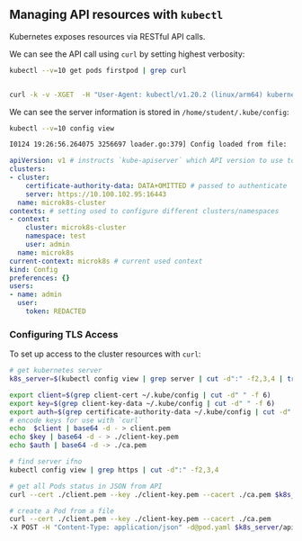 ## Managing API resources with `kubectl`

Kubernetes exposes resources via RESTful API calls.

We can see the API call using `curl` by setting highest verbosity:

```bash
kubectl --v=10 get pods firstpod | grep curl


curl -k -v -XGET  -H "User-Agent: kubectl/v1.20.2 (linux/arm64) kubernetes/faecb19" -H "Accept: application/json;as=Table;v=v1;g=meta.k8s.io,application/json;as=Table;v=v1beta1;g=meta.k8s.io,application/json" -H "Authorization: Bearer <masked>" 'https://10.100.102.95:16443/api/v1/namespaces/test/pods/firstpod'
```


We can see the server information is stored in `/home/student/.kube/config`:

```bash
kubectl --v=10 config view

I0124 19:26:56.264075 3256697 loader.go:379] Config loaded from file:  /home/ubuntu/.kube/config
```

```yaml
apiVersion: v1 # instructs `kube-apiserver` which API version to use to retrieve this resource, e.g https://host:16443/api/${apiVersion}/namespace...
clusters:
- cluster:
    certificate-authority-data: DATA+OMITTED # passed to authenticate `curl`, `kubectl` requests
    server: https://10.100.102.95:16443
  name: microk8s-cluster
contexts: # setting used to configure different clusters/namespaces
- context:
    cluster: microk8s-cluster
    namespace: test
    user: admin
  name: microk8s
current-context: microk8s # current used context 
kind: Config
preferences: {}
users:
- name: admin
  user:
    token: REDACTED
```

### Configuring TLS Access

To set up access to the cluster resources with `curl`:

```bash
# get kubernetes server
k8s_server=$(kubectl config view | grep server | cut -d":" -f2,3,4 | tr -d [:blank:])

export client=$(grep client-cert ~/.kube/config | cut -d" " -f 6)
export key=$(grep client-key-data ~/.kube/config | cut -d" " -f 6)
export auth=$(grep certificate-authority-data ~/.kube/config | cut -d" " -f 6)
# encode keys for use with `curl`
echo  $client | base64 -d - > client.pem
echo $key | base64 -d - > ./client-key.pem
echo $auth | base64 -d -> ./ca.pem

# find server ifno
kubectl config view | grep https | cut -d":" -f2,3,4

# get all Pods status in JSON from API
curl --cert ./client.pem --key ./client-key.pem --cacert ./ca.pem $k8s_server/api/v1/pods

# create a Pod from a file
curl --cert ./client.pem --key ./client-key.pem --cacert ./ca.pem 
-X POST -H "Content-Type: application/json" -d@pod.yaml $k8s_server/api/v1/namespaces/default/pods
```